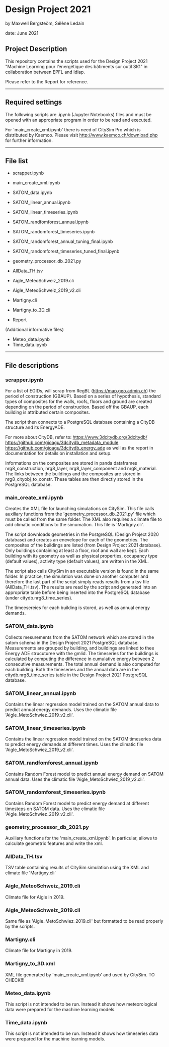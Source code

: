# Design Project 2021

by Maxwell Bergsteöm, Sélène Ledain 

date: June 2021


## Project Description

This repository contains the scripts used for the Design Project 2021 "Machine Learning pour l’énergétique des bâtiments sur outil SIG" in collaboration between EPFL and Idiap.

Please refer to the Report for reference.

---

## Required settings
The following scripts are .ipynb (Jupyter Notebooks) files and must be opened with an appropriate program in order to be read and executed.

For 'main_create_xml.ipynb' there is need of CitySim Pro which is distributed by Kaemco. Please visit http://www.kaemco.ch/download.php for further information.


---
## File list
* scrapper.ipynb
* main_create_xml.ipynb
* SATOM_data.ipynb
* SATOM_linear_annual.ipynb
* SATOM_linear_timeseries.ipynb
* SATOM_randfomforest_annual.ipynb
* SATOM_randomforest_timeseries.ipynb
* SATOM_randomforest_annual_tuning_final.ipynb
* SATOM_randomforest_timeseries_tuned_final.ipynb
* geometry_processor_db_2021.py
* AllData_TH.tsv
* Aigle_MeteoSchweiz_2019.cli
* Aigle_MeteoSchweiz_2019_v2.cli
* Martigny.cli
* Martigny_to_3D.cli

* Report 
    
(Additional informative files)
* Meteo_data.ipynb
* Time_data.ipynb

---

## File descriptions

### scrapper.ipynb
For a list of EGIDs, will scrap from RegBL (https://map.geo.admin.ch) the period of construction (GBAUP).
Based on a series of hypothesis, standard types of composites for the walls, roofs, floors and ground are created depending on the period of construction. 
Based off the GBAUP, each building is attributed certain composites. 

The script then connects to a PostgreSQL database containing a CityDB structure and its EnergyADE. 

For more about CityDB, refer to:
    https://www.3dcitydb.org/3dcitydb/
    https://github.com/gioagu/3dcitydb_metadata_module
    https://github.com/gioagu/3dcitydb_energy_ade
as well as the report in documentation for details on installation and setup.
    

Informations on the composites are stored in panda dataframes nrg8_construction, nrg8_layer, nrg8_layer_component and nrg8_material. The links between the buildings and the composites are stored in nrg8_cityobj_to_constr. 
These tables are then directly stored in the PostgreSQL database.


### main_create_xml.ipynb
Creates the XML file for launching simulations on CitySim. This file calls auxiliary functions from the 'geometry_processor_db_2021.py' file which must be called from the same folder. The XML also requires a climate file to add climatic conditions to the simumation. This file is 'Martigny.cli'.

The script downloads geometries in the PostgreSQL (Design Project 2020 database) and creates an enevelope for each of the geometries. The composites of the buildings are listed (from Design Project 2021 database). Only buildings containing at least a floor, roof and wall are kept. Each building with its geometry as well as physical properties, occupancy type (default values), activity type (default values), are written in the XML.

The script also calls CitySim in an executable version is found in the same folder. In practice, the simulation was done on another computer and therefore the last part of the script simply reads results from a tsv file (AllData_TH.tsv).
The results are read by the script and generated into an appropriate table before being inserted into the PostgreSQL database (under citydb.nrg8_time_series).

The timeesereies for each building is stored, as well as annual energy demands.


### SATOM_data.ipynb
Collects mesurements from the SATOM network which are stored in the satom schema in the Design Project 2021 PostgreSQL database.
Measurements are grouped by building, and buildings are linked to thee Energy ADE strucuturee with the gmlid.
The timeseries for the buildings is calculated by computing the difference in cumulative energy between 2 consecutive measurements. The total annual demand is also computed for each building.
Both the timeseries and the annual data are in the citydb.nrg8_time_series table in the Design Project 2021 PostgreSQL database.  


### SATOM_linear_annual.ipynb
Contains the linear regression model trained on the SATOM annual data to predict annual energy demands. Uses the climatic file 'Aigle_MetoSchwiez_2019_v2.cli'.

### SATOM_linear_timeseries.ipynb
Contains the linear regression model trained on the SATOM timeseries data to predict energy demands at different times. Uses the climatic file 'Aigle_MetoSchwiez_2019_v2.cli'.

### SATOM_randfomforest_annual.ipynb
Contains Random Forest model to predict annual energy demand on SATOM annual data. Uses the climatic file 'Aigle_MetoSchwiez_2019_v2.cli'.

### SATOM_randomforest_timeseries.ipynb
Contains Random Forest model to predict energy demand at different timesteps on SATOM data. Uses the climatic file 'Aigle_MetoSchwiez_2019_v2.cli'.

###  geometry_processor_db_2021.py
Auxiliary functions for the 'main_create_xml.ipynb'. In particular, allows to calculate geometric features and write the xml.

###  AllData_TH.tsv
TSV table containing results of CitySim simulation using the XML and climate file 'Martigny.cli'

###  Aigle_MeteoSchweiz_2019.cli
Climate file for Aigle in 2019.

###  Aigle_MeteoSchweiz_2019.cli
Same file as 'Aigle_MetoSchwiez_2019.cli' but formatted to be read properly by the scripts.

###  Martigny.cli
Climate file for Martigny in 2019.

###  Martigny_to_3D.xml
XML file generated by 'main_create_xml.ipynb' and used by CitySim.  TO CHECK!!!


###  Meteo_data.ipynb
This script is not intended to be run. Instead it shows how meteorological data were prepared for the machine learning models.

### Time_data.ipynb
This script is not intended to be run. Instead it shows how timeseries data were prepared for the machine learning models.



